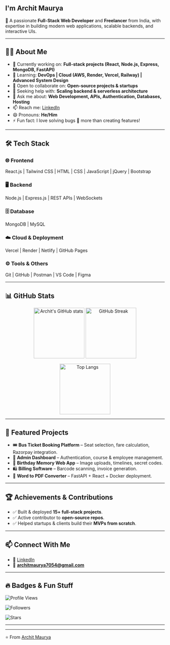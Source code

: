 ## I'm Archit Maurya  

🚀 A passionate **Full-Stack Web Developer** and **Freelancer** from India, with expertise in building modern web applications, scalable backends, and interactive UIs.  

---

## 👨‍💻 About Me
- 🔭 Currently working on: **Full-stack projects (React, Node.js, Express, MongoDB, FastAPI)**  
- 🌱 Learning: **DevOps | Cloud (AWS, Render, Vercel, Railway) | Advanced System Design**  
- 👯 Open to collaborate on: **Open-source projects & startups**  
- 🤔 Seeking help with: **Scaling backend & serverless architecture**  
- 💬 Ask me about: **Web Development, APIs, Authentication, Databases, Hosting**  
- 📫 Reach me: [LinkedIn](https://www.linkedin.com/in/archit-maurya-2a7350226/)  
- 😄 Pronouns: **He/Him**  
- ⚡ Fun fact: I love solving bugs 🐞 more than creating features!  

---

## 🛠️ Tech Stack  

### 🌐 Frontend  
React.js | Tailwind CSS | HTML | CSS | JavaScript | jQuery | Bootstrap  

### 🖥️ Backend  
Node.js | Express.js | REST APIs | WebSockets  

### 🗄️ Database  
MongoDB | MySQL  

### ☁️ Cloud & Deployment  
Vercel | Render | Netlify | GitHub Pages  

### ⚙️ Tools & Others  
Git | GitHub | Postman | VS Code | Figma  

---

## 📊 GitHub Stats  

<p align="center">
  <img src="https://github-readme-stats.vercel.app/api?username=Architmaurya&show_icons=true&theme=radical&count_private=true&include_all_commits=true" alt="Archit's GitHub stats" height="160"/>
  <img src="https://github-readme-streak-stats.herokuapp.com/?user=Architmaurya&theme=radical" alt="GitHub Streak" height="160"/>
</p>

<p align="center">
  <img src="https://github-readme-stats.vercel.app/api/top-langs/?username=Architmaurya&layout=compact&theme=radical" alt="Top Langs" height="160"/>
</p>

---

## 🌟 Featured Projects  
- 🎟️ **Bus Ticket Booking Platform** – Seat selection, fare calculation, Razorpay integration.  
- 📂 **Admin Dashboard** – Authentication, course & employee management.  
- 🎉 **Birthday Memory Web App** – Image uploads, timelines, secret codes.  
- 🛍️ **Billing Software** – Barcode scanning, invoice generation.  
- 📑 **Word to PDF Converter** – FastAPI + React + Docker deployment.  

---

## 🏆 Achievements & Contributions  
- ✅ Built & deployed **15+ full-stack projects**.  
- ✅ Active contributor to **open-source repos**.  
- ✅ Helped startups & clients build their **MVPs from scratch**.  

---

## 📫 Connect With Me  
- 💼 [LinkedIn](https://www.linkedin.com/in/archit-maurya-2a7350226/)  
- 📧 **architmaurya7054@gmail.com**  

---

## 🔥 Badges & Fun Stuff  
<!-- Profile Views -->
![Profile Views](https://komarev.com/ghpvc/?username=Architmaurya&label=Profile%20Views&color=ff69b4&style=for-the-badge)

<!-- Followers -->
![Followers](https://img.shields.io/github/followers/Architmaurya?label=Followers&logo=github&style=for-the-badge)

<!-- Stars -->
![Stars](https://img.shields.io/github/stars/Architmaurya?affiliations=OWNER%2CCOLLABORATOR&label=Stars&logo=github&style=for-the-badge)


---


---

⭐️ From [Archit Maurya](https://github.com/Architmaurya)  

